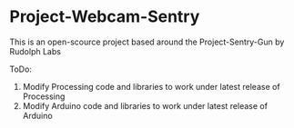 Project-Webcam-Sentry
==================


This is an open-scource project based around the Project-Sentry-Gun by Rudolph Labs

ToDo:
1. Modify Processing code and libraries to work under latest release of Processing
2. Modify Arduino code and libraries to work under latest release of Arduino
